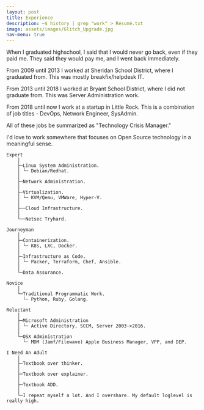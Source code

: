 ```yaml
---
layout: post
title: Experience
description: ~$ history | grep "work" > Résumé.txt
image: assets/images/Glitch_Upgrade.jpg
nav-menu: true
---
```


When I graduated highschool, I said that I would never go back, even if they paid me. They said they would pay me, and I went back immediately.

From 2009 until 2013 I worked at Sheridan School District, where I graduated from. This was mostly breakfix/helpdesk IT.

From 2013 until 2018 I worked at Bryant School District, where I did not graduate from. This was Server Administration work.

From 2018 until now I work at a startup in Little Rock. This is a combination of job titles - DevOps, Network Engineer, SysAdmin.

All of these jobs be summarized as "Technology Crisis Manager."

I'd love to work somewhere that focuses on Open Source technology in a meaningful sense.

```
Expert
    │
    ├─Linux System Administration.
    │ └─ Debian/Redhat.
    │
    ├─Network Administration.
    │
    ├─Virtualization.
    │ └─ KVM/Qemu, VMWare, Hyper-V.
    │
    ├──Cloud Infrastructure.
    │
    └──Netsec Tryhard.

Journeyman
    │
    ├─Containerization.
    │ └─ K8s, LXC, Docker.
    │
    ├─Infrastructure as Code.
    │ └─ Packer, Terraform, Chef, Ansible.
    │
    └─Data Assurance.

Novice
    │
    └─Traditional Programmatic Work.
      └─ Python, Ruby, Golang.

Reluctant
    │
    ├─Microsoft Administration
    │ └─ Active Directory, SCCM, Server 2003->2016.
    │
    └─OSX Administration
      └─ MDM (Jamf/Filewave) Apple Business Manager, VPP, and DEP.

I Need An Adult
    │
    ├─Textbook over thinker.
    │
    ├─Textbook over explainer.
    │
    ├─Textbook ADD.
    │
    └─I repeat myself a lot. And I overshare. My default loglevel is really high.
```
